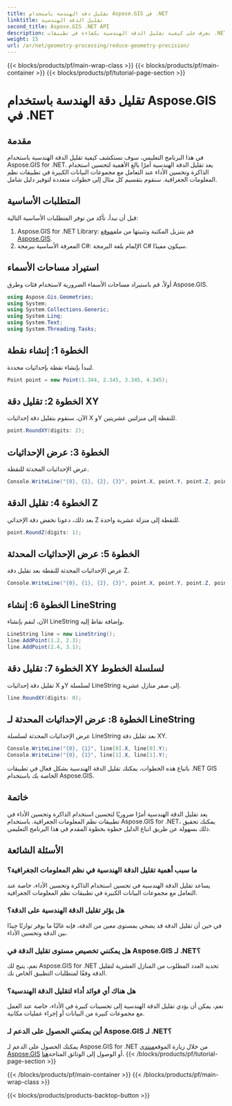 ```yaml
---
title: تقليل دقة الهندسة باستخدام Aspose.GIS في .NET
linktitle: تقليل الدقة الهندسية
second_title: Aspose.GIS .NET API
description: تعرف على كيفية تقليل الدقة الهندسية بكفاءة في تطبيقات .NET GIS باستخدام Aspose.GIS لتحسين الأداء وتحسين الذاكرة.
weight: 15
url: /ar/net/geometry-processing/reduce-geometry-precision/
---
```


{{< blocks/products/pf/main-wrap-class >}}
{{< blocks/products/pf/main-container >}}
{{< blocks/products/pf/tutorial-page-section >}}

# تقليل دقة الهندسة باستخدام Aspose.GIS في .NET

## مقدمة
في هذا البرنامج التعليمي، سوف نستكشف كيفية تقليل الدقة الهندسية باستخدام Aspose.GIS for .NET. يعد تقليل الدقة الهندسية أمرًا بالغ الأهمية لتحسين استخدام الذاكرة وتحسين الأداء عند التعامل مع مجموعات البيانات الكبيرة في تطبيقات نظم المعلومات الجغرافية. سنقوم بتقسيم كل مثال إلى خطوات متعددة لتوفير دليل شامل.
## المتطلبات الأساسية
قبل أن نبدأ، تأكد من توفر المتطلبات الأساسية التالية:
1.  Aspose.GIS for .NET Library: قم بتنزيل المكتبة وتثبيتها من ملف[موقع Aspose.GIS](https://releases.aspose.com/gis/net/).
2. المعرفة الأساسية ببرمجة C#: الإلمام بلغة البرمجة C# سيكون مفيدًا.
## استيراد مساحات الأسماء
أولاً، قم باستيراد مساحات الأسماء الضرورية لاستخدام فئات وطرق Aspose.GIS.
```csharp
using Aspose.Gis.Geometries;
using System;
using System.Collections.Generic;
using System.Linq;
using System.Text;
using System.Threading.Tasks;
```

## الخطوة 1: إنشاء نقطة
لنبدأ بإنشاء نقطة بإحداثيات محددة.
```csharp
Point point = new Point(1.344, 2.345, 3.345, 4.345);
```
## الخطوة 2: تقليل دقة XY
الآن، سنقوم بتقليل دقة إحداثيات X وY للنقطة إلى منزلتين عشريتين.
```csharp
point.RoundXY(digits: 2);
```
## الخطوة 3: عرض الإحداثيات
عرض الإحداثيات المحدثة للنقطة.
```csharp
Console.WriteLine("{0}, {1}, {2}, {3}", point.X, point.Y, point.Z, point.M);
```
## الخطوة 4: تقليل الدقة Z
بعد ذلك، دعونا نخفض دقة الإحداثي Z للنقطة إلى منزلة عشرية واحدة.
```csharp
point.RoundZ(digits: 1);
```
## الخطوة 5: عرض الإحداثيات المحدثة
عرض الإحداثيات المحدثة للنقطة بعد تقليل دقة Z.
```csharp
Console.WriteLine("{0}, {1}, {2}, {3}", point.X, point.Y, point.Z, point.M);
```
## الخطوة 6: إنشاء LineString
الآن، لنقم بإنشاء LineString وإضافة نقاط إليه.
```csharp
LineString line = new LineString();
line.AddPoint(1.2, 2.3);
line.AddPoint(2.4, 3.1);
```
## الخطوة 7: تقليل دقة XY لسلسلة الخطوط
تقليل دقة إحداثيات X وY لسلسلة LineString إلى صفر منازل عشرية.
```csharp
line.RoundXY(digits: 0);
```
## الخطوة 8: عرض الإحداثيات المحدثة لـ LineString
عرض الإحداثيات المحدثة لسلسلة LineString بعد تقليل دقة XY.
```csharp
Console.WriteLine("{0}, {1}", line[0].X, line[0].Y);
Console.WriteLine("{0}, {1}", line[1].X, line[1].Y);
```
باتباع هذه الخطوات، يمكنك تقليل الدقة الهندسية بشكل فعال في تطبيقات .NET GIS الخاصة بك باستخدام Aspose.GIS.
## خاتمة
يعد تقليل الدقة الهندسية أمرًا ضروريًا لتحسين استخدام الذاكرة وتحسين الأداء في تطبيقات نظم المعلومات الجغرافية. باستخدام Aspose.GIS for .NET، يمكنك تحقيق ذلك بسهولة عن طريق اتباع الدليل خطوة بخطوة المقدم في هذا البرنامج التعليمي.
## الأسئلة الشائعة
### ما سبب أهمية تقليل الدقة الهندسية في نظم المعلومات الجغرافية؟
يساعد تقليل الدقة الهندسية في تحسين استخدام الذاكرة وتحسين الأداء، خاصة عند التعامل مع مجموعات البيانات الكبيرة في تطبيقات نظم المعلومات الجغرافية.
### هل يؤثر تقليل الدقة الهندسية على الدقة؟
في حين أن تقليل الدقة قد يضحي بمستوى معين من الدقة، فإنه غالبًا ما يوفر توازنًا جيدًا بين الدقة وتحسين الأداء.
### هل يمكنني تخصيص مستوى تقليل الدقة في Aspose.GIS لـ .NET؟
نعم، يتيح لك Aspose.GIS for .NET تحديد العدد المطلوب من المنازل العشرية لتقليل الدقة وفقًا لمتطلبات التطبيق الخاص بك.
### هل هناك أي فوائد أداء لتقليل الدقة الهندسية؟
نعم، يمكن أن يؤدي تقليل الدقة الهندسية إلى تحسينات كبيرة في الأداء، خاصة عند العمل مع مجموعات كبيرة من البيانات أو إجراء عمليات مكانية.
### أين يمكنني الحصول على الدعم لـ Aspose.GIS لـ .NET؟
 يمكنك الحصول على الدعم لـ Aspose.GIS for .NET من خلال زيارة الموقع[منتدى Aspose.GIS](https://forum.aspose.com/c/gis/33) أو الوصول إلى الوثائق المتاحة[هنا](https://reference.aspose.com/gis/net/).
{{< /blocks/products/pf/tutorial-page-section >}}

{{< /blocks/products/pf/main-container >}}
{{< /blocks/products/pf/main-wrap-class >}}

{{< blocks/products/products-backtop-button >}}
